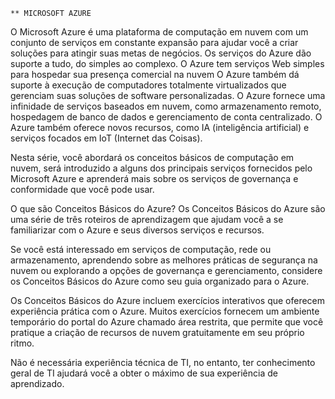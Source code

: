     ** MICROSOFT AZURE

O Microsoft Azure é uma plataforma de computação em nuvem com um conjunto de serviços em constante 
expansão para ajudar você a criar soluções para atingir suas metas de negócios. 
Os serviços do Azure dão suporte a tudo, do simples ao complexo.
O Azure tem serviços Web simples para hospedar sua presença comercial na nuvem 
O Azure também dá suporte à execução de computadores totalmente virtualizados que gerenciam suas soluções de software personalizadas.
O Azure fornece uma infinidade de serviços baseados em nuvem, como armazenamento remoto, hospedagem de banco de dados e gerenciamento de conta centralizado.
O Azure também oferece novos recursos, como IA (inteligência artificial) e serviços focados em IoT (Internet das Coisas).

Nesta série, você abordará os conceitos básicos de computação em nuvem, será introduzido a alguns dos principais serviços fornecidos pelo Microsoft Azure 
e aprenderá mais sobre os serviços de governança e conformidade que você pode usar.


O que são Conceitos Básicos do Azure?
Os Conceitos Básicos do Azure são uma série de três roteiros de aprendizagem que ajudam você a se familiarizar com o Azure e seus diversos serviços e recursos.

Se você está interessado em serviços de computação, rede ou armazenamento, aprendendo sobre as melhores práticas de segurança na nuvem ou explorando a opções de governança e gerenciamento, considere os Conceitos Básicos do Azure como seu guia organizado para o Azure.

Os Conceitos Básicos do Azure incluem exercícios interativos que oferecem experiência prática com o Azure. Muitos exercícios fornecem um ambiente temporário do portal do Azure chamado área restrita, que permite que você pratique a criação de recursos de nuvem gratuitamente em seu próprio ritmo.

Não é necessária experiência técnica de TI, no entanto, ter conhecimento geral de TI ajudará você a obter o máximo de sua experiência de aprendizado.

